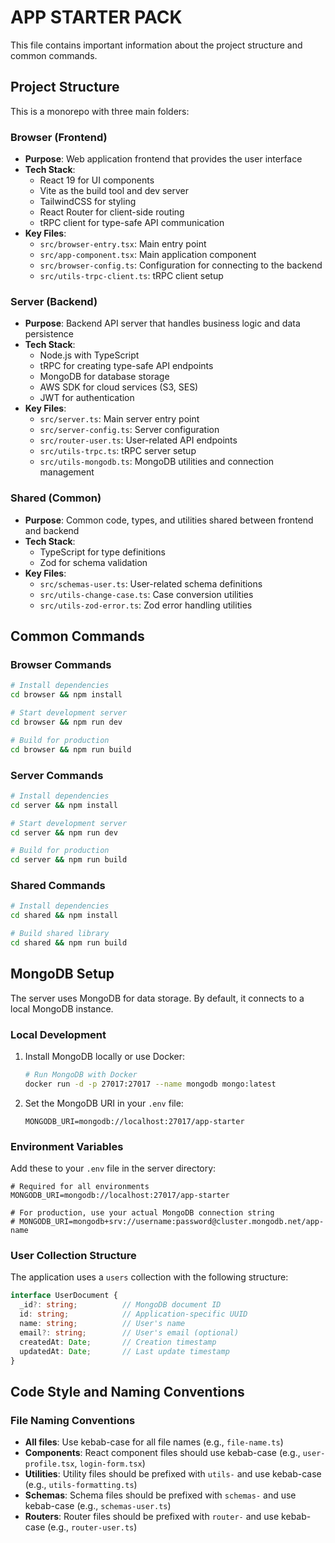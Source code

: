 # APP STARTER PACK

This file contains important information about the project structure and common commands.

## Project Structure

This is a monorepo with three main folders:

### Browser (Frontend)

- **Purpose**: Web application frontend that provides the user interface
- **Tech Stack**:
  - React 19 for UI components
  - Vite as the build tool and dev server
  - TailwindCSS for styling
  - React Router for client-side routing
  - tRPC client for type-safe API communication
- **Key Files**:
  - `src/browser-entry.tsx`: Main entry point
  - `src/app-component.tsx`: Main application component
  - `src/browser-config.ts`: Configuration for connecting to the backend
  - `src/utils-trpc-client.ts`: tRPC client setup

### Server (Backend)

- **Purpose**: Backend API server that handles business logic and data persistence
- **Tech Stack**:
  - Node.js with TypeScript
  - tRPC for creating type-safe API endpoints
  - MongoDB for database storage
  - AWS SDK for cloud services (S3, SES)
  - JWT for authentication
- **Key Files**:
  - `src/server.ts`: Main server entry point
  - `src/server-config.ts`: Server configuration
  - `src/router-user.ts`: User-related API endpoints
  - `src/utils-trpc.ts`: tRPC server setup
  - `src/utils-mongodb.ts`: MongoDB utilities and connection management

### Shared (Common)

- **Purpose**: Common code, types, and utilities shared between frontend and backend
- **Tech Stack**:
  - TypeScript for type definitions
  - Zod for schema validation
- **Key Files**:
  - `src/schemas-user.ts`: User-related schema definitions
  - `src/utils-change-case.ts`: Case conversion utilities
  - `src/utils-zod-error.ts`: Zod error handling utilities

## Common Commands

### Browser Commands

```bash
# Install dependencies
cd browser && npm install

# Start development server
cd browser && npm run dev

# Build for production
cd browser && npm run build
```

### Server Commands

```bash
# Install dependencies
cd server && npm install

# Start development server
cd server && npm run dev

# Build for production
cd server && npm run build
```

### Shared Commands

```bash
# Install dependencies
cd shared && npm install

# Build shared library
cd shared && npm run build
```

## MongoDB Setup

The server uses MongoDB for data storage. By default, it connects to a local MongoDB instance.

### Local Development
1. Install MongoDB locally or use Docker:
   ```bash
   # Run MongoDB with Docker
   docker run -d -p 27017:27017 --name mongodb mongo:latest
   ```

2. Set the MongoDB URI in your `.env` file:
   ```
   MONGODB_URI=mongodb://localhost:27017/app-starter
   ```

### Environment Variables
Add these to your `.env` file in the server directory:
```
# Required for all environments
MONGODB_URI=mongodb://localhost:27017/app-starter

# For production, use your actual MongoDB connection string
# MONGODB_URI=mongodb+srv://username:password@cluster.mongodb.net/app-name
```

### User Collection Structure
The application uses a `users` collection with the following structure:

```typescript
interface UserDocument {
  _id?: string;          // MongoDB document ID
  id: string;            // Application-specific UUID
  name: string;          // User's name
  email?: string;        // User's email (optional)
  createdAt: Date;       // Creation timestamp
  updatedAt: Date;       // Last update timestamp
}
```

## Code Style and Naming Conventions

### File Naming Conventions
- **All files**: Use kebab-case for all file names (e.g., `file-name.ts`)
- **Components**: React component files should use kebab-case (e.g., `user-profile.tsx`, `login-form.tsx`)
- **Utilities**: Utility files should be prefixed with `utils-` and use kebab-case (e.g., `utils-formatting.ts`)
- **Schemas**: Schema files should be prefixed with `schemas-` and use kebab-case (e.g., `schemas-user.ts`)
- **Routers**: Router files should be prefixed with `router-` and use kebab-case (e.g., `router-user.ts`)
